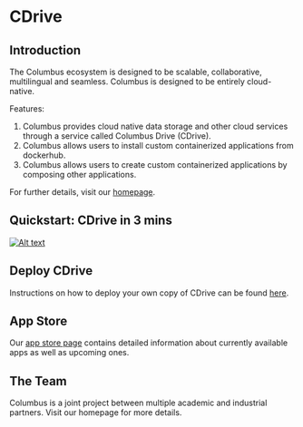 # CDrive

## Introduction

The Columbus ecosystem is designed to be scalable, collaborative, multilingual and seamless. Columbus is designed to be entirely cloud-native.

Features:

1. Columbus provides cloud native data storage and other cloud services through a service called Columbus Drive (CDrive).
2. Columbus allows users to install custom containerized applications from dockerhub.
3. Columbus allows users to create custom containerized applications by composing other applications.

For further details, visit our [homepage](https://columbustech.io).

## Quickstart: CDrive in 3 mins

[![Alt text](https://img.youtube.com/vi/uMvqmm-u42Y/0.jpg)](https://www.youtube.com/watch?v=uMvqmm-u42Y)

## Deploy CDrive

Instructions on how to deploy your own copy of CDrive can be found 
[here](https://github.com/columbustech/cdrive/blob/master/docs/install.md).

## App Store

Our [app store page](https://columbustech.io/appstore) contains detailed information about currently available apps as well as upcoming ones.  

## The Team

Columbus is a joint project between multiple academic and industrial partners. Visit our homepage for more details.
